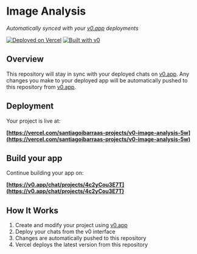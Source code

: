 # Image Analysis

*Automatically synced with your [v0.app](https://v0.app) deployments*

[![Deployed on Vercel](https://img.shields.io/badge/Deployed%20on-Vercel-black?style=for-the-badge&logo=vercel)](https://vercel.com/santiagoibarraas-projects/v0-image-analysis-5w)
[![Built with v0](https://img.shields.io/badge/Built%20with-v0.app-black?style=for-the-badge)](https://v0.app/chat/projects/4c2yCou3E7T)

## Overview

This repository will stay in sync with your deployed chats on [v0.app](https://v0.app).
Any changes you make to your deployed app will be automatically pushed to this repository from [v0.app](https://v0.app).

## Deployment

Your project is live at:

**[https://vercel.com/santiagoibarraas-projects/v0-image-analysis-5w](https://vercel.com/santiagoibarraas-projects/v0-image-analysis-5w)**

## Build your app

Continue building your app on:

**[https://v0.app/chat/projects/4c2yCou3E7T](https://v0.app/chat/projects/4c2yCou3E7T)**

## How It Works

1. Create and modify your project using [v0.app](https://v0.app)
2. Deploy your chats from the v0 interface
3. Changes are automatically pushed to this repository
4. Vercel deploys the latest version from this repository
